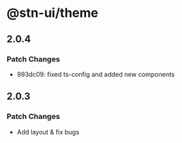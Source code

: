 # @stn-ui/theme

## 2.0.4

### Patch Changes

- 993dc09: fixed ts-config and added new components

## 2.0.3

### Patch Changes

- Add layout & fix bugs

